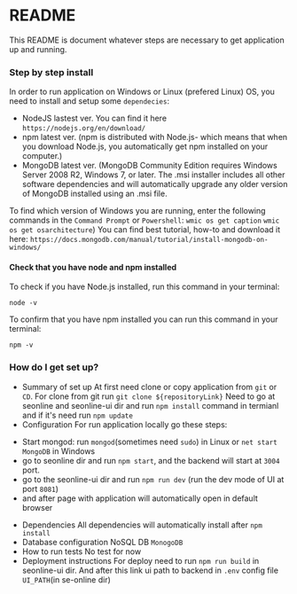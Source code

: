 # README #

This README is document whatever steps are necessary to get application up and running.

### Step by step install ###

In order to run application on Windows or Linux (prefered Linux) OS, you need to install and setup some `dependecies`:

* NodeJS lastest ver. You can find it here `https://nodejs.org/en/download/`
* npm latest ver. (npm is distributed with Node.js- which means that when you download Node.js, you automatically get npm installed on your computer.)
* MongoDB latest ver. (MongoDB Community Edition requires Windows Server 2008 R2, Windows 7, or later. The .msi installer includes all other software dependencies and will automatically upgrade any older version of MongoDB installed using an .msi file.

To find which version of Windows you are running, enter the following commands in the `Command Prompt` or `Powershell`:
`wmic os get caption`
`wmic os get osarchitecture`) You can find best tutorial, how-to and download it here: `https://docs.mongodb.com/manual/tutorial/install-mongodb-on-windows/` 

#### Check that you have node and npm installed ####
To check if you have Node.js installed, run this command in your terminal:

`node -v`

To confirm that you have npm installed you can run this command in your terminal:

`npm -v`

### How do I get set up? ###

* Summary of set up
At first need clone or copy application from `git` or `CD`. For clone from git run `git clone ${repositoryLink}`
Need to go at seonline and seonline-ui dir and run `npm install` command in termianl and if it's need run `npm update`
* Configuration
For run application locally go these steps:
- Start mongod: run `mongod`(sometimes need `sudo`) in Linux or `net start MongoDB` in Windows
- go to seonline dir and run `npm start`, and the backend will start at `3004` port.
- go to the seonline-ui dir and run `npm run dev` (run the dev mode of UI at port `8081`)
- and after page with application will automatically open in default browser
* Dependencies
All dependencies will automatically install after `npm install`
* Database configuration
NoSQL DB `MonogoDB`
* How to run tests
No test for now
* Deployment instructions
For deploy need to run `npm run build` in seonline-ui dir. And after this link ui path to backend in `.env` config file `UI_PATH`(in se-online dir)
